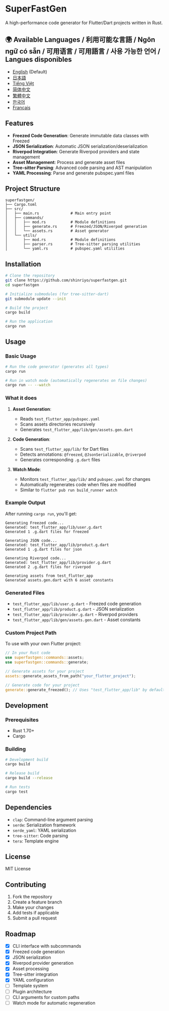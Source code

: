 # SuperFastGen

A high-performance code generator for Flutter/Dart projects written in Rust.

## 🌍 Available Languages / 利用可能な言語 / Ngôn ngữ có sẵn / 可用语言 / 可用語言 / 사용 가능한 언어 / Langues disponibles

- [English](README.md) (Default)
- [日本語](README.ja.md)
- [Tiếng Việt](README.vi.md)
- [简体中文](README.zh-CN.md)
- [繁體中文](README.zh-TW.md)
- [한국어](README.ko.md)
- [Français](README.fr.md)

## Features

- **Freezed Code Generation**: Generate immutable data classes with Freezed
- **JSON Serialization**: Automatic JSON serialization/deserialization
- **Riverpod Integration**: Generate Riverpod providers and state management
- **Asset Management**: Process and generate asset files
- **Tree-sitter Parsing**: Advanced code parsing and AST manipulation
- **YAML Processing**: Parse and generate pubspec.yaml files

## Project Structure

```
superfastgen/
├── Cargo.toml
├── src/
│   ├── main.rs              # Main entry point
│   ├── commands/
│   │   ├── mod.rs           # Module definitions
│   │   ├── generate.rs      # Freezed/JSON/Riverpod generation
│   │   └── assets.rs        # Asset generator
│   └── utils/
│       ├── mod.rs           # Module definitions
│       ├── parser.rs        # Tree-sitter parsing utilities
│       └── yaml.rs          # pubspec.yaml utilities
```

## Installation

```bash
# Clone the repository
git clone https://github.com/shinriyo/superfastgen.git
cd superfastgen

# Initialize submodules (for tree-sitter-dart)
git submodule update --init

# Build the project
cargo build

# Run the application
cargo run
```

## Usage

### Basic Usage

```bash
# Run the code generator (generates all types)
cargo run

# Run in watch mode (automatically regenerates on file changes)
cargo run -- --watch
```

### What it does

1. **Asset Generation**:

   - Reads `test_flutter_app/pubspec.yaml`
   - Scans assets directories recursively
   - Generates `test_flutter_app/lib/gen/assets.gen.dart`

2. **Code Generation**:

   - Scans `test_flutter_app/lib/` for Dart files
   - Detects annotations: `@freezed`, `@JsonSerializable`, `@riverpod`
   - Generates corresponding `.g.dart` files

3. **Watch Mode**:
   - Monitors `test_flutter_app/lib/` and `pubspec.yaml` for changes
   - Automatically regenerates code when files are modified
   - Similar to `flutter pub run build_runner watch`

### Example Output

After running `cargo run`, you'll get:

```
Generating Freezed code...
Generated: test_flutter_app/lib/user.g.dart
Generated 1 .g.dart files for freezed

Generating JSON code...
Generated: test_flutter_app/lib/product.g.dart
Generated 1 .g.dart files for json

Generating Riverpod code...
Generated: test_flutter_app/lib/provider.g.dart
Generated 2 .g.dart files for riverpod

Generating assets from test_flutter_app
Generated assets.gen.dart with 6 asset constants
```

### Generated Files

- `test_flutter_app/lib/user.g.dart` - Freezed code generation
- `test_flutter_app/lib/product.g.dart` - JSON serialization
- `test_flutter_app/lib/provider.g.dart` - Riverpod providers
- `test_flutter_app/lib/gen/assets.gen.dart` - Asset constants

### Custom Project Path

To use with your own Flutter project:

```rust
// In your Rust code
use superfastgen::commands::assets;
use superfastgen::commands::generate;

// Generate assets for your project
assets::generate_assets_from_path("your_flutter_project");

// Generate code for your project
generate::generate_freezed(); // Uses "test_flutter_app/lib" by default
```

## Development

### Prerequisites

- Rust 1.70+
- Cargo

### Building

```bash
# Development build
cargo build

# Release build
cargo build --release

# Run tests
cargo test
```

## Dependencies

- `clap`: Command-line argument parsing
- `serde`: Serialization framework
- `serde_yaml`: YAML serialization
- `tree-sitter`: Code parsing
- `tera`: Template engine

## License

MIT License

## Contributing

1. Fork the repository
2. Create a feature branch
3. Make your changes
4. Add tests if applicable
5. Submit a pull request

## Roadmap

- [x] CLI interface with subcommands
- [x] Freezed code generation
- [x] JSON serialization
- [x] Riverpod provider generation
- [x] Asset processing
- [x] Tree-sitter integration
- [x] YAML configuration
- [ ] Template system
- [ ] Plugin architecture
- [ ] CLI arguments for custom paths
- [ ] Watch mode for automatic regeneration
